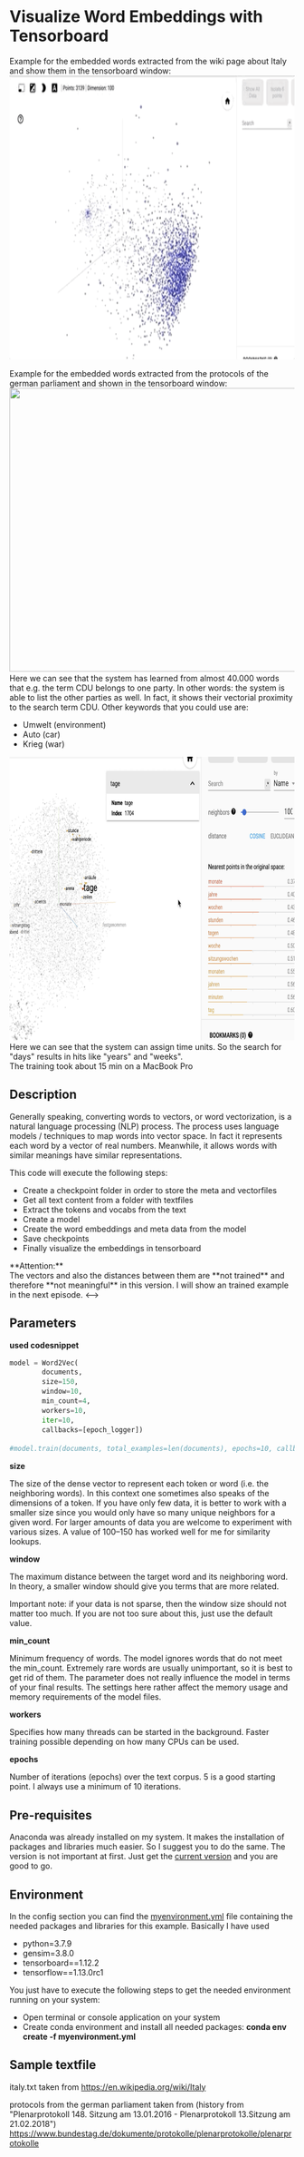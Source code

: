 # Visualize Word Embeddings with Tensorboard

Example for the embedded words extracted from the wiki page about Italy and show them in the tensorboard window:
<img src="https://github.com/hadze/machinelearning/blob/master/tutorials/nlp/word_embedding/doc/italy_tensorboard.gif" width="800" height="500"/>


Example for the embedded words extracted from the protocols of the german parliament and shown in the tensorboard window:
<img src="https://github.com/hadze/machinelearning/blob/master/tutorials/nlp/word_embedding/doc/pointcloud_class_party.gif" width="800" height="500"/><br/>
Here we can see that the system has learned from almost 40.000 words that e.g. the term CDU belongs to one party. In other words: the system is able to list the other parties as well. In fact, it shows their vectorial proximity to the search term CDU. Other keywords that you could use are:
* Umwelt (environment)
* Auto (car)
* Krieg (war)

<img src="https://github.com/hadze/machinelearning/blob/master/tutorials/nlp/word_embedding/doc/pointcloud_bild_zeiteinheiten.png" width="800" height="500"/><br/>
Here we can see that the system can assign time units. So the search for "days" results in hits like "years" and "weeks".
<br/>The training took about 15 min on a MacBook Pro  


## Description

Generally speaking, converting words to vectors, or word vectorization, is a natural language processing (NLP) process. The process uses language models / techniques to map words into vector space. In fact it represents each word by a vector of real numbers. Meanwhile, it allows words with similar meanings have similar representations.

This code will execute the following steps:

* Create a checkpoint folder in order to store the meta and vectorfiles
* Get all text content from a folder with textfiles
* Extract the tokens and vocabs from the text
* Create a model
* Create the word embeddings and meta data from the model
* Save checkpoints
* Finally visualize the embeddings in tensorboard

<!-->
**Attention:**<br/>
The vectors and also the distances between them are **not trained** and therefore **not meaningful** in this version. I will show an trained example in the next episode.
<-->

## Parameters

**used codesnippet**
~~~python
model = Word2Vec(
        documents,
        size=150,
        window=10,
        min_count=4,
        workers=10,
        iter=10,
        callbacks=[epoch_logger])

#model.train(documents, total_examples=len(documents), epochs=10, callbacks=[epoch_logger])
~~~
**size**

The size of the dense vector to represent each token or word (i.e. the neighboring words). In this context one sometimes also speaks of the dimensions of a token. If you have only few data, it is better to work with a smaller size since you would only have so many unique neighbors for a given word. For larger amounts of data you are welcome to experiment with various sizes. A value of 100–150 has worked well for me for similarity lookups.

**window**

The maximum distance between the target word and its neighboring word. In theory, a smaller window should give you terms that are more related. 

Important note:
if your data is not sparse, then the window size should not matter too much. If you are not too sure about this, just use the default value.

**min_count**

Minimum frequency of words. The model ignores words that do not meet the min_count. Extremely rare words are usually unimportant, so it is best to get rid of them. The parameter does not really influence the model in terms of your final results. The settings here rather affect the memory usage and memory requirements of the model files.

**workers**

Specifies how many threads can be started in the background. Faster training possible depending on how many CPUs can be used.

**epochs**

Number of iterations (epochs) over the text corpus. 5 is a good starting point. I always use a minimum of 10 iterations.


## Pre-requisites
Anaconda was already installed on my system. It makes the installation of packages and libraries much easier. So I suggest you to do the same. The version is not important at first. Just get the [current version](https://www.anaconda.com/products/individual) and you are good to go.

## Environment

In the config section you can find the [myenvironment.yml](https://github.com/hadze/machinelearning/blob/master/tutorials/nlp/word_embedding/config/myenvironment.yml) file containing the needed packages and libraries for this example. Basically I have used 
  - python=3.7.9
  - gensim=3.8.0
  - tensorboard==1.12.2
  - tensorflow==1.13.0rc1

You just have to execute the following steps to get the needed environment running on your system:

* Open terminal or console application on your system
* Create conda environment and install all needed packages: **conda env create -f myenvironment.yml**

## Sample textfile
italy.txt taken from https://en.wikipedia.org/wiki/Italy

protocols from the german parliament taken from (history from "Plenarprotokoll 148. Sitzung am 13.01.2016 - Plenarprotokoll 13.Sitzung am 21.02.2018")
https://www.bundestag.de/dokumente/protokolle/plenarprotokolle/plenarprotokolle
